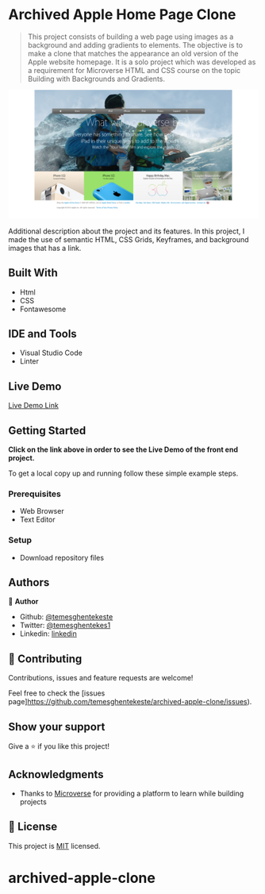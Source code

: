 # Archived Apple Home Page Clone

> This project consists of building a web page using images as a background and adding gradients to elements. The objective is to make a clone that matches the appearance an old version of the Apple website homepage. It is a solo project which was developed as a requirement for Microverse HTML and CSS course on the topic Building with Backgrounds and Gradients.

![screenshot](./images/app_screenshot.png)

Additional description about the project and its features.
In this project, I made the use of semantic HTML, CSS Grids, Keyframes, and background images that has a link.

## Built With

- Html
- CSS
- Fontawesome

## IDE and Tools

- Visual Studio Code
- Linter

## Live Demo

[Live Demo Link](https://rawcdn.githack.com/temesghentekeste/archived-apple-clone/4a08fd97c9f66366537e3647db2394d44425ef6d/index.html#)

## Getting Started

**Click on the link above in order to see the Live Demo of the front end project.**

To get a local copy up and running follow these simple example steps.

### Prerequisites

- Web Browser
- Text Editor

### Setup

- Download repository files

## Authors

👤 **Author**

- Github: [@temesghentekeste](https://github.com/temesghentekeste)
- Twitter: [@temesghentekes1](https://twitter.com/temesghentekes1)
- Linkedin: [linkedin](https://www.linkedin.com/in/temesghen-tekeste-bahta-8b5243193/)

## 🤝 Contributing

Contributions, issues and feature requests are welcome!

Feel free to check the [issues page]https://github.com/temesghentekeste/archived-apple-clone/issues).

## Show your support

Give a ⭐️ if you like this project!

## Acknowledgments

- Thanks to [Microverse](https://www.microverse.org/) for providing a platform to learn while building projects

## 📝 License

This project is [MIT](lic.url) licensed.

# archived-apple-clone
